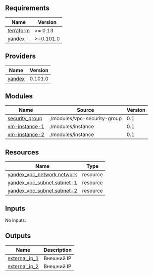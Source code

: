<!-- BEGINNING OF PRE-COMMIT-TERRAFORM DOCS HOOK -->

<!-- END OF PRE-COMMIT-TERRAFORM DOCS HOOK -->
<!-- BEGIN_TF_DOCS -->
## Requirements

| Name | Version |
|------|---------|
| <a name="requirement_terraform"></a> [terraform](#requirement\_terraform) | >=  0.13 |
| <a name="requirement_yandex"></a> [yandex](#requirement\_yandex) | >=0.101.0 |

## Providers

| Name | Version |
|------|---------|
| <a name="provider_yandex"></a> [yandex](#provider\_yandex) | 0.101.0 |

## Modules

| Name | Source | Version |
|------|--------|---------|
| <a name="module_security_group"></a> [security\_group](#module\_security\_group) | ./modules/vpc-security-group | 0.1 |
| <a name="module_vm-instance-1"></a> [vm-instance-1](#module\_vm-instance-1) | ./modules/instance | 0.1 |
| <a name="module_vm-instance-2"></a> [vm-instance-2](#module\_vm-instance-2) | ./modules/instance | 0.1 |

## Resources

| Name | Type |
|------|------|
| [yandex_vpc_network.network](https://registry.terraform.io/providers/yandex-cloud/yandex/latest/docs/resources/vpc_network) | resource |
| [yandex_vpc_subnet.subnet-1](https://registry.terraform.io/providers/yandex-cloud/yandex/latest/docs/resources/vpc_subnet) | resource |
| [yandex_vpc_subnet.subnet-2](https://registry.terraform.io/providers/yandex-cloud/yandex/latest/docs/resources/vpc_subnet) | resource |

## Inputs

No inputs.

## Outputs

| Name | Description |
|------|-------------|
| <a name="output_external_ip_1"></a> [external\_ip\_1](#output\_external\_ip\_1) | Внешний IP |
| <a name="output_external_ip_2"></a> [external\_ip\_2](#output\_external\_ip\_2) | Внешний IP |
<!-- END_TF_DOCS -->
